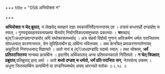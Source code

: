 +++
title = "058 अभियोक्ता न"

+++

**अभियोक्ता न चेद् ब्रूयात्**, न लेखयेद् व्यवहारं राज्ञः स्वकार्यनिर्वेदनानन्तरम् एव । तत्रायं बन्धनार्हो दण्डार्हश् च स्यात् । गुणवद्व्यवहारवस्त्वपक्षया चैतयोर् नियोगविकल्पसमुच्चयाः प्रकल्प्याः । **च**शब्दाद् ब्(व्?)अधदण्डवाग्दण्डयोर् अपि यथोक्तसामर्थ्याद् । अत्र संहवो विज्ञेयो गुणान् अतिक्रमेण धर्मतः पराजितस्य सोपधत्वात् कारणान्तरतः, येन सुविहितार्थेन ह्य् अर्थिना भवितव्यम् । अथ केनचित् प्रमाकरणान्तरेणायम् अकुटिलो निरुपधत्वाद् विज्ञायते । अतो नायं ब् (व्?)अधदण्डादिः पदार्थः स्यात् । तथा चोक्तम्, **धर्मं प्रतिपराजितस्य** नान्यथा प्रत्यर्थिनः । इदानीम् अर्थिकालाद् अन्यः प्रतिवचनकालो निर्दिश्यते । **न चेत् त्रिपक्षात् प्रब्रूयात्** प्रतिब्रूयाद् इत्य् अर्थः । अतो **बध्यो दण्डश् च धर्मतो, धर्मं प्रति पराजितः सन्**, नेतरथेत्य् उक्तम् । अधुना जितस्यार्थिनः प्रत्यर्थिनो वा दण्डनियमार्थम् अयम् आरभ्यते श्लोकः ॥ ८.५८ ॥